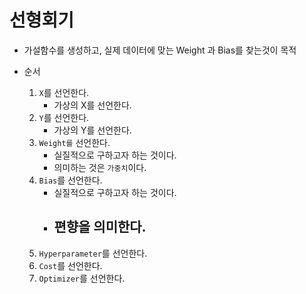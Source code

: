 # 선형회기

- 가설함수를 생성하고, 실제 데이터에 맞는 Weight 과 Bias를 찾는것이 목적

- 순서
  1. `X`를 선언한다.
     - 가상의 X를 선언한다.
  1. `Y`를 선언한다.
     - 가상의 Y를 선언한다.
  1. `Weight를` 선언한다.
     - 실질적으로 구하고자 하는 것이다.
     - 의미하는 것은 `가중치`이다.
  1. `Bias`를 선언한다.
     - 실질적으로 구하고자 하는 것이다.
     - 편향을 의미한다.
       -
  1. `Hyperparameter`를 선언한다.
  1. `Cost`를 선언한다.
  1. `Optimizer`를 선언한다.
